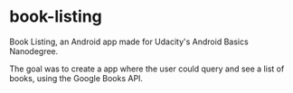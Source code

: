 # book-listing
Book Listing, an Android app made for Udacity's Android Basics Nanodegree.

The goal was to create a app where the user could query and see a list of books, using the Google Books API.
